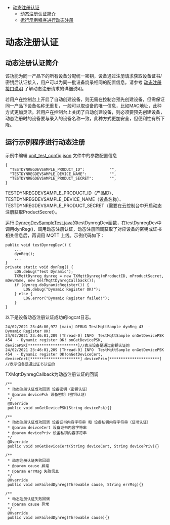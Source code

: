 * [动态注册认证](#动态注册认证)
  * [动态注册认证简介](#动态注册认证简介)
  * [运行示例程序进行动态注册](#运行示例程序进行动态注册)

# 动态注册认证
## 动态注册认证简介
该功能为同一产品下的所有设备分配统一密钥，设备通过注册请求获取设备证书/密钥后认证接入，用户可以为同一批设备烧录相同的配置信息。请参考 [动态注册接口说明](https://cloud.tencent.com/document/product/1081/47612) 了解动态注册请求的详细说明。

若用户在控制台上开启了自动创建设备，则无需在控制台预先创建设备，但需保证同一产品下设备名称无重复，一般可以取设备的唯一信息，比如MAC地址，此种方式更加灵活。若用户在控制台上关闭了自动创建设备，则必须要预先创建设备，动态注册时的设备要与录入的设备名称一致，此种方式更加安全，但便利性有所下降。

## 运行示例程序进行动态注册
示例中编辑 [unit_test_config.json](../src/test/resources/unit_test_config.json) 文件中的参数配置信息
```
{
  "TESTDYNREGDEVSAMPLE_PRODUCT_ID":           "",
  "TESTDYNREGDEVSAMPLE_DEVICE_NAME":          "",
  "TESTDYNREGDEVSAMPLE_PRODUCT_SECRET":       "",
}
```
TESTDYNREGDEVSAMPLE_PRODUCT_ID（产品ID）、TESTDYNREGDEVSAMPLE_DEVICE_NAME（设备名称）、TESTDYNREGDEVSAMPLE_PRODUCT_SECRET（需要在云控制台中开启动态注册获取ProductSecret）。

运行 [DynregDevSampleTest.java](../src/test/java/com/tencent/iot/explorer/device/java/core/dynreg/DynregDevSampleTest.java)的testDynregDev函数，在testDynregDev中调用dynReg()，调用动态注册认证，动态注册回调获取了对应设备的密钥或证书相关信息后，再调用 MQTT 上线。示例代码如下：
```
public void testDynregDev() {
    ...
    dynReg();
    ...
}
private static void dynReg() {
    LOG.debug("Test Dynamic");
    TXMqttDynreg dynreg = new TXMqttDynreg(mProductID, mProductSecret, mDevName, new SelfMqttDynregCallback());
    if (dynreg.doDynamicRegister()) {
        LOG.debug("Dynamic Register OK!");
    } else {
        LOG.error("Dynamic Register failed!");
    }
}
```

以下是设备动态注册认证成功的logcat日志。
```
24/02/2021 23:46:00,972 [main] DEBUG TestMqttSample dynReg 43  - Dynamic Register OK!
24/02/2021 23:46:01,209 [Thread-0] INFO  TestMqttSample onGetDevicePSK 454  - Dynamic register OK! onGetDevicePSK, devicePSK[**********************]//表示设备是通过密钥认证的
24/02/2021 23:46:01,209 [Thread-0] INFO  TestMqttSample onGetDevicePSK 454  - Dynamic register OK!onGetDeviceCert, deviceCert[**********************] devicePriv[**********************] //表示设备是通过证书认证的
```

TXMqttDynregCallback为动态注册认证的回调
```
/**
 * 动态注册认证成功回调 设备密钥（密钥认证）
 * @param devicePsk 设备密钥（密钥认证）
 */
 @Override
 public void onGetDevicePSK(String devicePsk){}

/**
 * 动态注册认证成功回调 设备证书内容字符串 和 设备私钥内容字符串（证书认证）
 * @param deivceCert 设备证书内容字符串
 * @param devicePriv 设备私钥内容字符串
 */
 @Override
 public void onGetDeviceCert(String deviceCert, String devicePriv){}

/**
 * 动态注册认证失败回调
 * @param cause 异常
 * @param errMsg 失败信息
 */
 @Override
 public void onFailedDynreg(Throwable cause, String errMsg){}

/**
 * 动态注册认证失败回调
 * @param cause 异常
 */
 @Override
 public void onFailedDynreg(Throwable cause){}
```

